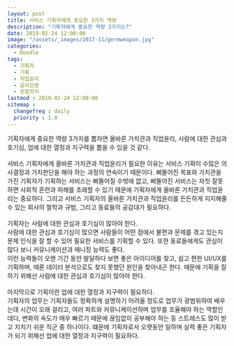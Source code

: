 ```yaml
---
layout: post
title: 서비스 기획자에게 중요한 3가지 역량
description: "기획자에게 중요한 역량 3가지는?"
date: 2019-02-24 12:00:00
image: "/assets/_images/2017-11/germweapon.jpg"
categories:
  - Doodle
tags:
  - 기획자
  - 기획
  - 직업윤리
  - 윤리강령
  - 준법의식
lastmod : 2019-02-24 12:00:00
sitemap :
  changefreq : daily
  priority : 1.0
---
```



기획자에게 중요한 역량 3가지를 뽑자면 올바른 가치관과 직업윤리, 사람에 대한 관심과 호기심, 업에 대한 열정과 지구력을 뽑을 수 있을 것 같다.<br/>
<br/>
서비스 기획자에게 올바른 가치관과 직업윤리가 필요한 이유는 서비스 기획이 수많은 의사결정과 가치판단을 해야 하는 과정의 연속이기 때문이다. 삐뚤어진 목표와 가치관을 가진 기획자가 기획하는 서비스는 삐뚤어질 수밖에 없고, 삐뚤어진 서비스는 자칫 잘못하면 사회적 혼란과 피해를 초래할 수 있기 때문에 기획자에게 올바른 가치관과 직업윤리는 중요하다. 그리고 서비스 기획자의 올바른 가치관과 직업윤리를 든든하게 지지해줄 수 있는 회사의 철학과 규범, 그리고 동료들의 공감대가 필요하다.<br/>
<br/>
기획자는 사람에 대한 관심과 호기심이 많아야 한다.<br/>
사람에 대한 관심과 호기심이 많으면 사람들이 어떤 점에서 불편과 문제를 겪고 있는지 문제 인식을 잘 할 수 있어 필요한 서비스를 기획할 수 있다. 또한 동료들에게도 관심이 많다 보니 커뮤니케이션과 매니징 능력도 좋다.<br/>
이런 능력들이 오랜 기간 동안 발달하다 보면 좋은 아이디어를 찾고, 쉽고 편한 UI/UX를 기획하며, 때론 데이터 분석으로도 찾지 못했던 원인을 찾아내곤 한다. 때문에 기획을 잘하기 위해선 사람에 대한 관심과 호기심이 많아야 한다.<br/>
<br/>
마지막으로 기획이란 업에 대한 열정과 지구력이 필요하다.<br/>
기획자의 업무는 기획자들도 정확하게 설명하기 어려울 정도로 업무가 광범위하여 배우는데 시간이 오래 걸리고, 여러 파트와 커뮤니케이션하며 업무를 조율해야 하는 역할인데다, 변화의 속도가 매우 빠르기 때문에 끊임없이 공부해야 하는 등 스트레스도 많이 받고 지치기 쉬운 직군 중 하나이다. 떄문에 기획자로서 오랫동안 일하며 실력 좋은 기획자가 되기 위해선 업에 대한 열정과 지구력이 필요하다.
